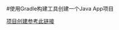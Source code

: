 #使用Gradle构建工具创建一个Java App项目



[项目创建参考此链接](https://www.jetbrains.com/help/idea/getting-started-with-gradle.html)